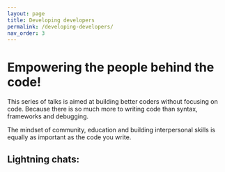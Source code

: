 ```yaml
---
layout: page
title: Developing developers
permalink: /developing-developers/
nav_order: 3
---
```

# Empowering the people behind the code!

This series of talks is aimed at building better coders without focusing on code. Because there is so much more to writing code than syntax, frameworks and debugging. 

The mindset of community, education and building interpersonal skills is equally as important as the code you write. 

## Lightning chats:
